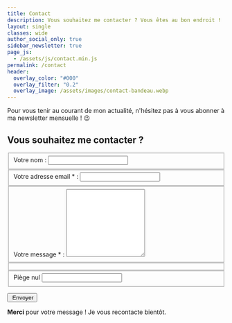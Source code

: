```yaml
---
title: Contact
description: Vous souhaitez me contacter ? Vous êtes au bon endroit !
layout: single
classes: wide
author_social_only: true
sidebar_newsletter: true
page_js:
  - /assets/js/contact.min.js
permalink: /contact
header:
  overlay_color: "#000"
  overlay_filter: "0.2"
  overlay_image: /assets/images/contact-bandeau.webp
---
```


Pour vous tenir au courant de mon actualité, n'hésitez pas à vous abonner à ma newsletter mensuelle&nbsp;! 😉

## Vous souhaitez me contacter ?

<form id="new_contact" class="gform" method="POST" data-email="contact.catherinephanvan.fr@gmail.com" action="https://script.google.com/macros/s/AKfycby_dJls602g5dMT2--rFll8gMmOEhSP7DP3sefc7WPDXttDPXqieFSdtIKaGfkvhQff/exec" onsubmit="event.preventDefault(); onSubmit(this);">
  <fieldset>
    <label for="name">Votre nom&nbsp;: </label>
    <input id="name" name="name"/>
  </fieldset>

  <fieldset>
    <label for="email">Votre adresse email&nbsp;*&nbsp;:</label>
    <input id="email" name="email" type="email" value="" required/>
  </fieldset>

  <fieldset>
    <label for="message">Votre message&nbsp;*&nbsp;: </label>
    <textarea id="message" name="message" rows="10" required></textarea>
  </fieldset>

  <fieldset class="form-group">
    <div class="g-recaptcha" data-sitekey="{{ site.reCaptcha.siteKey }}" data-callback="onRecaptchaSuccess" data-expired-callback="onRecaptchaError" data-error-callback="onRecaptchaError"></div>
  </fieldset>

  <fieldset class="hidden">
    <label for="honeypot">Pi&egrave;ge nul</label>
    <input id="honeypot" type="text" name="honeypot" value="" />
  </fieldset>

  <p id="contact-confirmation" class="hidden">
    <strong class="js-notice-text"></strong>
  </p>

  <button class="btn btn--primary btn--large"><i class="fa fa-paper-plane"></i>&nbsp;Envoyer</button>

  <div class="hidden notice--info">
    <strong>Merci</strong> pour votre message&nbsp;! Je vous recontacte bient&ocirc;t.
  </div>
</form>
